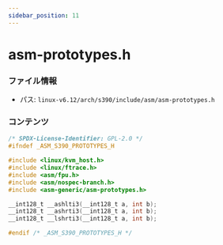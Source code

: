 ```yaml
---
sidebar_position: 11
---
```

# asm-prototypes.h

### ファイル情報

- パス: `linux-v6.12/arch/s390/include/asm/asm-prototypes.h`

### コンテンツ

```h
/* SPDX-License-Identifier: GPL-2.0 */
#ifndef _ASM_S390_PROTOTYPES_H

#include <linux/kvm_host.h>
#include <linux/ftrace.h>
#include <asm/fpu.h>
#include <asm/nospec-branch.h>
#include <asm-generic/asm-prototypes.h>

__int128_t __ashlti3(__int128_t a, int b);
__int128_t __ashrti3(__int128_t a, int b);
__int128_t __lshrti3(__int128_t a, int b);

#endif /* _ASM_S390_PROTOTYPES_H */

```
